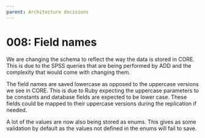 ```yaml
---
parent: Architecture decisions
---
```


# 008: Field names

We are changing the schema to reflect the way the data is stored in CORE. This is due to the SPSS queries that are being performed by ADD and the complexity that would come with changing them.

The field names are saved lowercase as opposed to the uppercase versions we see in CORE. This is due to Ruby expecting the uppercase parameters to be constants and database fields are expected to be lower case. These fields could be mapped to their uppercase versions during the replication if needed.

A lot of the values are now also being stored as enums. This gives as some validation by default as the values not defined in the enums will fail to save.
